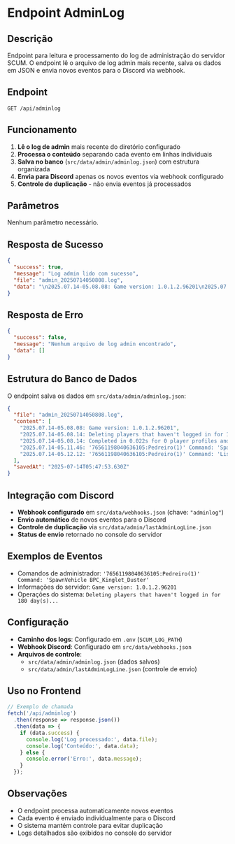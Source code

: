 # Endpoint AdminLog

## Descrição
Endpoint para leitura e processamento do log de administração do servidor SCUM. O endpoint lê o arquivo de log admin mais recente, salva os dados em JSON e envia novos eventos para o Discord via webhook.

## Endpoint
```
GET /api/adminlog
```

## Funcionamento
1. **Lê o log de admin** mais recente do diretório configurado
2. **Processa o conteúdo** separando cada evento em linhas individuais
3. **Salva no banco** (`src/data/admin/adminlog.json`) com estrutura organizada
4. **Envia para Discord** apenas os novos eventos via webhook configurado
5. **Controle de duplicação** - não envia eventos já processados

## Parâmetros
Nenhum parâmetro necessário.

## Resposta de Sucesso
```json
{
  "success": true,
  "message": "Log admin lido com sucesso",
  "file": "admin_20250714050808.log",
  "data": "\n2025.07.14-05.08.08: Game version: 1.0.1.2.96201\n2025.07.14-05.08.14: Deleting players that haven't logged in for 180 day(s)...\n2025.07.14-05.08.14: Completed in 0.022s for 0 player profiles and 0 players.\n2025.07.14-05.11.46: '76561198040636105:Pedreiro(1)' Command: 'SpawnVehicle BPC_Kinglet_Duster'\n2025.07.14-05.12.12: '76561198040636105:Pedreiro(1)' Command: 'ListPlayers true'"
}
```

## Resposta de Erro
```json
{
  "success": false,
  "message": "Nenhum arquivo de log admin encontrado",
  "data": []
}
```

## Estrutura do Banco de Dados
O endpoint salva os dados em `src/data/admin/adminlog.json`:

```json
{
  "file": "admin_20250714050808.log",
  "content": [
    "2025.07.14-05.08.08: Game version: 1.0.1.2.96201",
    "2025.07.14-05.08.14: Deleting players that haven't logged in for 180 day(s)...",
    "2025.07.14-05.08.14: Completed in 0.022s for 0 player profiles and 0 players.",
    "2025.07.14-05.11.46: '76561198040636105:Pedreiro(1)' Command: 'SpawnVehicle BPC_Kinglet_Duster'",
    "2025.07.14-05.12.12: '76561198040636105:Pedreiro(1)' Command: 'ListPlayers true'"
  ],
  "savedAt": "2025-07-14T05:47:53.630Z"
}
```

## Integração com Discord
- **Webhook configurado** em `src/data/webhooks.json` (chave: `"adminlog"`)
- **Envio automático** de novos eventos para o Discord
- **Controle de duplicação** via `src/data/admin/lastAdminLogLine.json`
- **Status de envio** retornado no console do servidor

## Exemplos de Eventos
- Comandos de administrador: `'76561198040636105:Pedreiro(1)' Command: 'SpawnVehicle BPC_Kinglet_Duster'`
- Informações do servidor: `Game version: 1.0.1.2.96201`
- Operações do sistema: `Deleting players that haven't logged in for 180 day(s)...`

## Configuração
- **Caminho dos logs**: Configurado em `.env` (`SCUM_LOG_PATH`)
- **Webhook Discord**: Configurado em `src/data/webhooks.json`
- **Arquivos de controle**: 
  - `src/data/admin/adminlog.json` (dados salvos)
  - `src/data/admin/lastAdminLogLine.json` (controle de envio)

## Uso no Frontend
```javascript
// Exemplo de chamada
fetch('/api/adminlog')
  .then(response => response.json())
  .then(data => {
    if (data.success) {
      console.log('Log processado:', data.file);
      console.log('Conteúdo:', data.data);
    } else {
      console.error('Erro:', data.message);
    }
  });
```

## Observações
- O endpoint processa automaticamente novos eventos
- Cada evento é enviado individualmente para o Discord
- O sistema mantém controle para evitar duplicação
- Logs detalhados são exibidos no console do servidor 